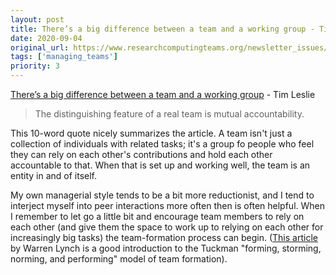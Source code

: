 ```yaml
---
layout: post
title: There’s a big difference between a team and a working group - Tim Leslie
date: 2020-09-04
original_url: https://www.researchcomputingteams.org/newsletter_issues/0040
tags: ['managing_teams']
priority: 3
---
```


<!-- markdownlint-disable MD033 -->
<!-- markdownlint-disable MD041 -->
<!-- markdownlint-disable MD049 -->

[There’s a big difference between a team and a working group](https://medium.com/@tsleslie84/theres-a-big-difference-between-a-team-and-a-working-group-8d5f21204a6a) - Tim Leslie

> The distinguishing feature of a real team is mutual accountability.

This 10-word quote nicely summarizes the article. A team isn't just a collection of individuals with related tasks; it's a group fo people who feel they can rely on each other's contributions and hold each other accountable to that. When that is set up and working well, the team is an entity in and of itself.

My own managerial style tends to be a bit more reductionist, and I tend to interject myself into peer interactions more often then is often helpful. When I remember to let go a little bit and encourage team members to rely on each other (and give them the space to work up to relying on each other for increasingly big tasks) the team-formation process can begin. ([This article](https://medium.com/@warren2lynch/traditional-to-scrum-team-forming-storming-norming-and-performing-3fd5fd1f5ea9) by Warren Lynch is a good introduction to the Tuckman "forming, storming, norming, and performing" model of team formation).